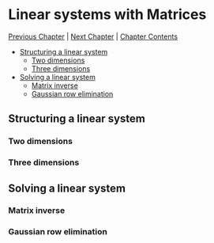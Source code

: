 # Linear systems with Matrices <!-- omit in toc -->

[Previous Chapter][prev] | [Next Chapter][next] | [Chapter Contents][index]

[prev]: ./02geometry
[next]: ./04hyperbolic
[index]: ./index

- [Structuring a linear system](#structuring-a-linear-system)
  - [Two dimensions](#two-dimensions)
  - [Three dimensions](#three-dimensions)
- [Solving a linear system](#solving-a-linear-system)
  - [Matrix inverse](#matrix-inverse)
  - [Gaussian row elimination](#gaussian-row-elimination)

## Structuring a linear system

### Two dimensions

### Three dimensions

## Solving a linear system

### Matrix inverse

### Gaussian row elimination
